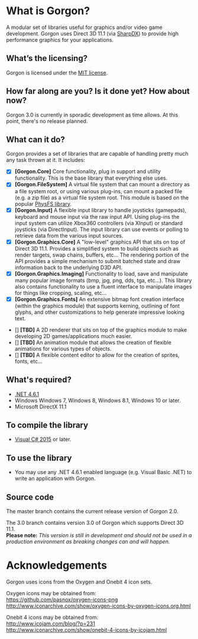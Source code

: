 What is Gorgon?
===============

A modular set of libraries useful for graphics and/or video game development.  Gorgon uses Direct 3D 11.1 (via [SharpDX](http://sharpdx.org)) to provide high performance graphics for your applications.

What’s the licensing? 
-------------------------------------------------

Gorgon is licensed under the [MIT license](http://opensource.org/licenses/MIT).

How far along are you?  Is it done yet?  How about now?
-------------------------------------------------------

Gorgon 3.0 is currently in sporadic development as time allows. At this point, there's no release planned.

What can it do?
---------------

Gorgon provides a set of libraries that are capable of handling pretty much any task thrown at it.  It includes:
  - [x] __[Gorgon.Core]__ Core functionality, plug in support and utility functionality. This is the base library that everything else uses.
  - [x] __[Gorgon.FileSystem]__ A virtual file system that can mount a directory as a file system root, or using various plug-ins, can mount a packed file (e.g. a zip file) as a virtual file system root.  This module is based on the popular [PhysFS library](http://icculus.org/physfs/).
  - [x] __[Gorgon.Input]__ A flexible input library to handle joysticks (gamepads), keyboard and mouse input via the raw input API.  Using plug-ins the input system can utilize Xbox360 controllers (via XInput) or standard joysticks (via DirectInput).  The input library can use events or polling to retrieve data from the various input sources.
  - [x] __[Gorgon.Graphics.Core]__ A "low-level" graphics API that sits on top of Direct 3D 11.1. Provides a simplified system to build objects such as render targets, swap chains, buffers, etc... The rendering portion of the API provides a simple mechanism to submit batched state and draw information back to the underlying D3D API.
  - [x] __[Gorgon.Graphics.Imaging]__ Functionality to load, save and manipulate many popular image formats (bmp, jpg, png, dds, tga, etc...). This library also contains functionality to use a fluent interface to manipulate images for things like cropping, scaling, etc...
  - [x] __[Gorgon.Graphics.Fonts]__ An extensive bitmap font creation interface (within the graphics module) that supports kerning, outlining of font glyphs, and other customizations to help generate impressive looking text.
  - [] __[TBD]__ A 2D renderer that sits on top of the graphics module to make developing 2D games/applications much easier.  
  - [] __[TBD]__ An animation module that allows the creation of flexible animations for various types of objects.
  - [] __[TBD]__ A flexible content editor to allow for the creation of sprites, fonts, etc...  

What's required?
----------------

  * [.NET 4.6.1](https://www.microsoft.com/en-ca/download/details.aspx?id=49981)
  * Windows Windows 7, Windows 8, Windows 8.1, Windows 10 or later.
  * Microsoft DirectX 11.1

To compile the library
----------------------

  * [Visual C# 2015](http://msdn.microsoft.com/en-gb/vstudio/) or later. 

To use the library
------------------

  * You may use any .NET 4.6.1 enabled language (e.g. Visual Basic .NET) to write an application with Gorgon.

Source code
-----------

The master branch contains the current release version of Gorgon 2.0.  

The 3.0 branch contains version 3.0 of Gorgon which supports Direct 3D 11.1.  
**Please note:** *This version is still in development and should not be used in a production environment as breaking changes can and will happen.*

Acknowledgements
================

Gorgon uses icons from the Oxygen and Onebit 4 icon sets.

Oxygen icons may be obtained from:  
https://github.com/pasnox/oxygen-icons-png  
http://www.iconarchive.com/show/oxygen-icons-by-oxygen-icons.org.html  

Onebit 4 icons may be obtained from:  
http://www.icojam.com/blog/?p=231  
http://www.iconarchive.com/show/onebit-4-icons-by-icojam.html
